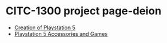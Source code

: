 # CITC-1300 project page-deion

<ul>
<li><a href="intro_to_html/index.html" target="_blank">Creation of Playstation 5</a></li>
<li><a href="html5_intro_css/index.html" target="_blank">Playstation 5 Accessories and Games</a></li>
</ul>